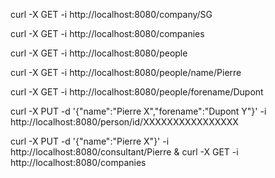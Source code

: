 
curl -X GET -i http://localhost:8080/company/SG

curl -X GET -i http://localhost:8080/companies

curl -X GET -i http://localhost:8080/people

curl -X GET -i http://localhost:8080/people/name/Pierre

curl -X GET -i http://localhost:8080/people/forename/Dupont

curl -X PUT -d '{"name":"Pierre X","forename":"Dupont Y"}' -i http://localhost:8080/person/id/XXXXXXXXXXXXXXXX

curl -X PUT -d '{"name":"Pierre X"}' -i http://localhost:8080/consultant/Pierre & curl -X GET -i http://localhost:8080/companies